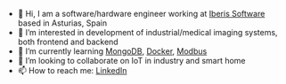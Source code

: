 - 👋 Hi, I am a software/hardware engineer working at [Iberis Software](https://iberisoft.com/) based in Asturias, Spain
- 👀 I’m interested in development of industrial/medical imaging systems, both frontend and backend
- 🌱 I’m currently learning [MongoDB](https://www.mongodb.com/), [Docker](https://hub.docker.com/), [Modbus](https://en.wikipedia.org/wiki/Modbus)
- 💞️ I’m looking to collaborate on IoT in industry and smart home
- 📫 How to reach me: [LinkedIn](https://www.linkedin.com/in/pavelzaytsev/)
